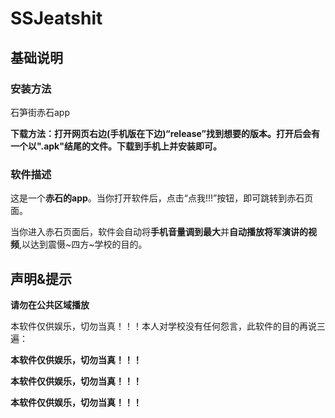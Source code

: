 # SSJeatshit
## 基础说明
### 安装方法
石笋街赤石app

**下载方法：打开网页右边(手机版在下边)“release”找到想要的版本。打开后会有一个以".apk"结尾的文件。下载到手机上并安装即可。**
### 软件描述
这是一个**赤石的app**。当你打开软件后，点击“点我!!!”按钮，即可跳转到赤石页面。

当你进入赤石页面后，软件会自动将**手机音量调到最大**并**自动播放将军演讲的视频**,以达到震慑~四方~学校的目的。

## 声明&提示

**请勿在公共区域播放**

本软件仅供娱乐，切勿当真！！！本人对学校没有任何怨言，此软件的目的再说三遍：

**本软件仅供娱乐，切勿当真！！！**

**本软件仅供娱乐，切勿当真！！！**

**本软件仅供娱乐，切勿当真！！！**
